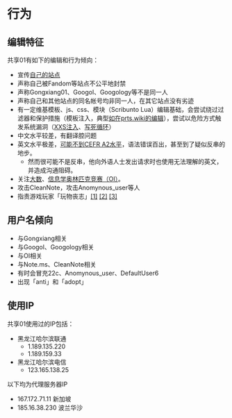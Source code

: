 # 行为

## 编辑特征
共享01有如下的编辑和行为倾向：
- 宣传[自己的站点](../monkeysites.md)
- 声称自己被Fandom等站点不公平地封禁
- 声称Gongxiang01、Googol、Googology等不是同一人
- 声称自己和其他站点的同名帐号均非同一人，在其它站点没有劣迹
- 有一定维基模板、js、css、模块（Scribunto Lua）编辑基础，会尝试绕过过滤器和保护措施（模板注入，典型[如在prts.wiki的编辑](../site/prts.wiki.md)），尝试以危险方式触发系统漏洞（[XXS注入](https://lglg.top/5/211#5382029)、[写死循环](https://zh.wikipedia.org/wiki/Module:沙盒/Gongxiang01/安全测试：死循环能不能卡爆)）
- 中文水平较差，有翻译腔问题
- 英文水平极差，[可能不到CEFR A2水平](https://zh.wikipedia.org/wiki/Special:Diff/82771956)，语法错误百出，甚至到了疑似反串的地步。
  - 然而很可能不是反串，他向外语人士发出请求时也使用无法理解的英文，并造成沟通阻碍。
- 关注[大数](https://zh.wikipedia.org/wiki/大数 (数学))、[信息学奥林匹克竞赛（OI）](https://zh.wikipedia.org/wiki/全国青少年信息学奥林匹克竞赛)。
- 攻击CleanNote，攻击Anomynous_user等人
- 指责游戏玩家「玩物丧志」[\[1\]](https://lglg.top/r/5376822) [\[2\]](../site/prts.wiki.md) [\[3\]](../site/wiki.gg.md)

## 用户名倾向
- 与Gongxiang相关
- 与Googol、Googology相关
- 与OI相关
- 与Note.ms、CleanNote相关
- 有时会冒充22c、Anomynous_user、DefaultUser6
- 出现「anti」和「adopt」

## 使用IP
共享01使用过的IP包括：
- 黑龙江哈尔滨联通
  - 1.189.135.220
  - 1.189.159.33
- 黑龙江哈尔滨电信
  - 123.165.138.25

以下均为代理服务器IP
- 167.172.71.11 新加坡
- 185.16.38.230 波兰华沙
